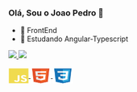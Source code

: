 ### Olá, Sou o Joao Pedro 👋



- 🔭 FrontEnd
- 🌱 Estudando Angular-Typescript


 <div>
  <a href="https://github.com/joaopedroaquino">
  <img height="180em" src="https://github-readme-stats.vercel.app/api?username=joaopedroaquino&show_icons=true&theme=dark&include_all_commits=true&count_private=true"/>
  <img height="180em" src="https://github-readme-stats.vercel.app/api/top-langs/?username=joaopedroaquino&layout=compact&langs_count=7&theme=dark"/>
</div>
</div>
<div style="display: inline_block"><br>
  <img align="center" alt="jp-Js" height="30" width="40" src="https://raw.githubusercontent.com/devicons/devicon/master/icons/javascript/javascript-plain.svg">
  <img align="center" alt="jp-Ts" height="30" width="40" 
       src="https://raw.githubusercontent.com/devicons/devicon/master/icons/html5/html5-original.svg">
  <img align="center" alt="jp-CSS" height="30" width="40" src="https://raw.githubusercontent.com/devicons/devicon/master/icons/css3/css3-original.svg">
